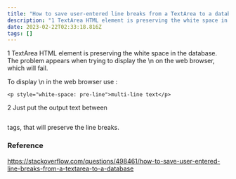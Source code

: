 ```yaml
---
title: "How to save user-entered line breaks from a TextArea to a database"
description: "1 TextArea HTML element is preserving the white space in the database.The problem appears when trying to display the n on the web browser, which wil"
date: 2023-02-22T02:33:18.816Z
tags: []
---
```

1 TextArea HTML element is preserving the white space in the database.
The problem appears when trying to display the \n on the web browser, which will fail.

To display \n in the web browser use :
```
<p style="white-space: pre-line">multi-line text</p>
```

2 Just put the output text between <pre></pre> tags, that will preserve the line breaks.

### Reference
https://stackoverflow.com/questions/498461/how-to-save-user-entered-line-breaks-from-a-textarea-to-a-database